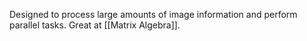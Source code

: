 Designed to process large amounts of image information and perform parallel tasks. Great at [[Matrix Algebra]]. 